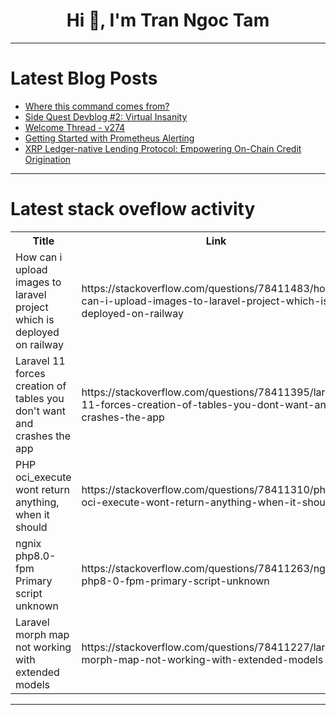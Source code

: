 <h1 align="center">Hi 👋, I'm Tran Ngoc Tam</h1>

---

# Latest Blog Posts 
<!-- BLOG-POST-LIST:START -->
- [Where this command comes from?](https://dev.to/tallesl/where-this-command-comes-from-caj)
- [Side Quest Devblog #2: Virtual Insanity](https://dev.to/basicallyok/side-quest-devblog-2-virtual-insanity-3ng1)
- [Welcome Thread - v274](https://dev.to/devteam/welcome-thread-v274-552d)
- [Getting Started with Prometheus Alerting](https://dev.to/mattdark/getting-started-with-prometheus-alerting-3059)
- [XRP Ledger-native Lending Protocol: Empowering On-Chain Credit Origination](https://dev.to/ripplexdev/xrp-ledger-native-lending-protocol-empowering-on-chain-credit-origination-2hho)
<!-- BLOG-POST-LIST:END -->

---

# Latest stack oveflow activity
<table>
  <tr><th>Title</th><th>Link</th></tr>
  <!-- STACKOVERFLOW:START --><tr><td>How can i upload images to laravel project which is deployed on railway</td><td>https://stackoverflow.com/questions/78411483/how-can-i-upload-images-to-laravel-project-which-is-deployed-on-railway</td></tr><tr><td>Laravel 11 forces creation of tables you don&#39;t want and crashes the app</td><td>https://stackoverflow.com/questions/78411395/laravel-11-forces-creation-of-tables-you-dont-want-and-crashes-the-app</td></tr><tr><td>PHP oci_execute wont return anything, when it should</td><td>https://stackoverflow.com/questions/78411310/php-oci-execute-wont-return-anything-when-it-should</td></tr><tr><td>ngnix php8.0-fpm Primary script unknown</td><td>https://stackoverflow.com/questions/78411263/ngnix-php8-0-fpm-primary-script-unknown</td></tr><tr><td>Laravel morph map not working with extended models</td><td>https://stackoverflow.com/questions/78411227/laravel-morph-map-not-working-with-extended-models</td></tr><!-- STACKOVERFLOW:END -->
</table>

---


